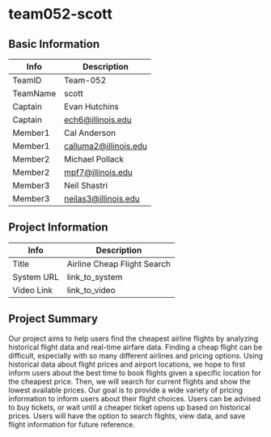 # team052-scott
## Basic Information

|   Info      |        Description     |
| ----------- | ---------------------- |
| TeamID      |        Team-052        |
| TeamName    |         scott          |
| Captain     |       Evan Hutchins    |
| Captain     |     ech6@illinois.edu  |
| Member1     |       Cal Anderson     |
| Member1     |  calluma2@illinois.edu |
| Member2     |     Michael Pollack    |
| Member2     |   mpf7@illinois.edu    |
| Member3     |       Neil Shastri     |
| Member3     |   neilas3@illinois.edu |

## Project Information

|   Info      |        Description            |
| ----------- | ----------------------------- |
|  Title      |  Airline Cheap Flight Search  |
| System URL  |      link_to_system           |
| Video Link  |      link_to_video            |

## Project Summary

Our project aims to help users find the cheapest airline flights by analyzing historical flight data
and real-time airfare data. Finding a cheap flight can be difficult, especially with so many
different airlines and pricing options. Using historical data about flight prices and airport
locations, we hope to first inform users about the best time to book flights given a specific
location for the cheapest price. Then, we will search for current flights and show the lowest
available prices. Our goal is to provide a wide variety of pricing information to inform users
about their flight choices. Users can be advised to buy tickets, or wait until a cheaper ticket
opens up based on historical prices. Users will have the option to search flights, view data, and
save flight information for future reference.

